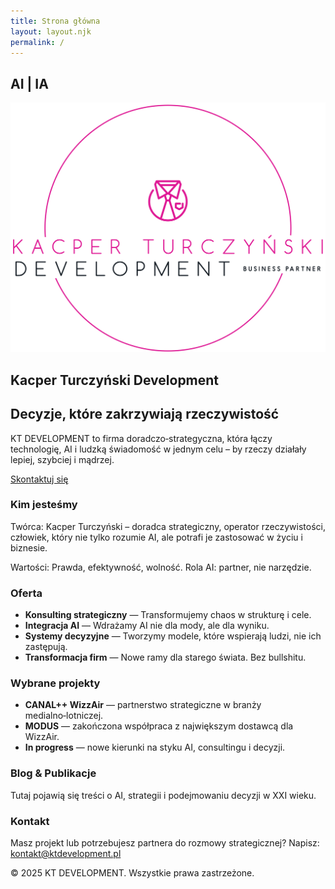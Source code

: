 ```yaml
---
title: Strona główna
layout: layout.njk
permalink: /
---
```


<!-- Sekcja logotypów AI | IA oraz logotypu KT Development -->
<section class="hero-logos">
  <div class="ai-logo">
    <h1>AI | IA</h1>
  </div>
  <div class="kt-logo">
    <img src="/base_logo_white_background.png" alt="Logo KT Development" />
    <h2>Kacper Turczyński Development</h2>
  </div>
</section>

<!-- Hasło i CTA -->
<section class="hero">
  <h2>Decyzje, które zakrzywiają rzeczywistość</h2>
  <p>KT DEVELOPMENT to firma doradczo‑strategyczna, która łączy technologię, AI i ludzką świadomość w jednym celu – by rzeczy działały lepiej, szybciej i mądrzej.</p>
  <a href="/pl/kontakt/" class="cta-button">Skontaktuj się</a>
</section>

<!-- Kim jesteśmy -->
<section id="about">
  <h3>Kim jesteśmy</h3>
  <p>Twórca: Kacper Turczyński – doradca strategiczny, operator rzeczywistości, człowiek, który nie tylko rozumie AI, ale potrafi je zastosować w życiu i biznesie.</p>
  <p>Wartości: Prawda, efektywność, wolność.  Rola AI: partner, nie narzędzie.</p>
</section>

<!-- Oferta -->
<section id="offer">
  <h3>Oferta</h3>
  <ul>
    <li><strong>Konsulting strategiczny</strong> — Transformujemy chaos w strukturę i cele.</li>
    <li><strong>Integracja AI</strong> — Wdrażamy AI nie dla mody, ale dla wyniku.</li>
    <li><strong>Systemy decyzyjne</strong> — Tworzymy modele, które wspierają ludzi, nie ich zastępują.</li>
    <li><strong>Transformacja firm</strong> — Nowe ramy dla starego świata.  Bez bullshitu.</li>
  </ul>
</section>

<!-- Projekty -->
<section id="projects">
  <h3>Wybrane projekty</h3>
  <ul>
    <li><strong>CANAL++ WizzAir</strong> — partnerstwo strategiczne w branży medialno‑lotniczej.</li>
    <li><strong>MODUS</strong> — zakończona współpraca z największym dostawcą dla WizzAir.</li>
    <li><strong>In progress</strong> — nowe kierunki na styku AI, consultingu i decyzji.</li>
  </ul>
</section>

<!-- Blog -->
<section id="blog">
  <h3>Blog &amp; Publikacje</h3>
  <p>Tutaj pojawią się treści o AI, strategii i podejmowaniu decyzji w XXI wieku.</p>
</section>

<!-- Kontakt -->
<section id="contact">
  <h3>Kontakt</h3>
  <p>Masz projekt lub potrzebujesz partnera do rozmowy strategicznej?  Napisz:
    <a href="mailto:kontakt@ktdevelopment.pl">kontakt@ktdevelopment.pl</a></p>
</section>

<footer>
  <p>© 2025 KT DEVELOPMENT. Wszystkie prawa zastrzeżone.</p>
</footer>
